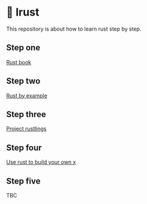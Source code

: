 # 🍰 Irust

This repository is about how to learn rust step by step.

## Step one 

[Rust book](https://doc.rust-lang.org/book/title-page.html)

## Step two

[Rust by example](https://doc.rust-lang.org/rust-by-example/index.html)

## Step three

[Project rustlings](https://github.com/rust-lang/rustlings)

## Step four

[Use rust to build your own x](https://github.com/codecrafters-io/build-your-own-x)

## Step five

TBC
